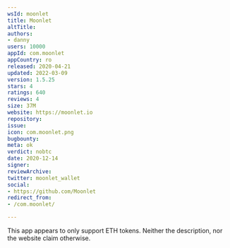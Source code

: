 ```yaml
---
wsId: moonlet
title: Moonlet
altTitle: 
authors:
- danny
users: 10000
appId: com.moonlet
appCountry: ro
released: 2020-04-21
updated: 2022-03-09
version: 1.5.25
stars: 4
ratings: 640
reviews: 4
size: 37M
website: https://moonlet.io
repository: 
issue: 
icon: com.moonlet.png
bugbounty: 
meta: ok
verdict: nobtc
date: 2020-12-14
signer: 
reviewArchive: 
twitter: moonlet_wallet
social:
- https://github.com/Moonlet
redirect_from:
- /com.moonlet/

---
```


This app appears to only support ETH tokens. Neither the description, nor the
website claim otherwise.
